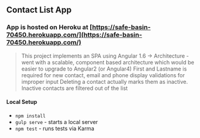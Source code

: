 
## Contact List App

### App is hosted on Heroku at [https://safe-basin-70450.herokuapp.com/](https://safe-basin-70450.herokuapp.com/)

> This project implements an SPA using Angular 1.6 -> Architecture - went with a scalable, component based architecture which would be easier to upgrade to Angular2 (or Angular4)
> First and Lastname is required for new contact, email and phone display validations for improper input
> Deleting a contact actually marks them as inactive. Inactive contacts are filtered out of the list

#### Local Setup 

* `npm install`
* `gulp serve` - starts a local server 
* `npm test` - runs tests via Karma


